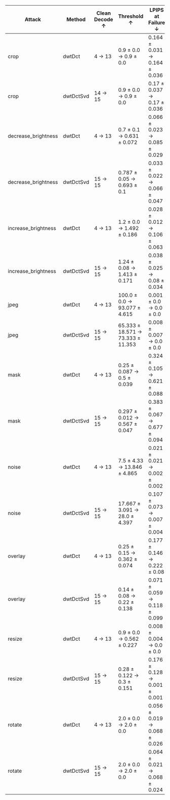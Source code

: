| Attack | Method | Clean Decode ↑ | Threshold ↑ | LPIPS at Failure ↓ |
|--------|--------|----------------|--------------|---------------------|
| crop | dwtDct | 4 → 13 | 0.9 ± 0.0 → 0.9 ± 0.0 | 0.164 ± 0.031 → 0.164 ± 0.036 |
| crop | dwtDctSvd | 14 → 15 | 0.9 ± 0.0 → 0.9 ± 0.0 | 0.17 ± 0.037 → 0.17 ± 0.036 |
| decrease_brightness | dwtDct | 4 → 13 | 0.7 ± 0.1 → 0.631 ± 0.072 | 0.066 ± 0.023 → 0.085 ± 0.029 |
| decrease_brightness | dwtDctSvd | 15 → 15 | 0.787 ± 0.05 → 0.693 ± 0.1 | 0.033 ± 0.022 → 0.066 ± 0.047 |
| increase_brightness | dwtDct | 4 → 13 | 1.2 ± 0.0 → 1.492 ± 0.186 | 0.028 ± 0.012 → 0.106 ± 0.063 |
| increase_brightness | dwtDctSvd | 15 → 15 | 1.24 ± 0.08 → 1.413 ± 0.171 | 0.038 ± 0.025 → 0.08 ± 0.034 |
| jpeg | dwtDct | 4 → 13 | 100.0 ± 0.0 → 93.077 ± 4.615 | 0.001 ± 0.0 → 0.0 ± 0.0 |
| jpeg | dwtDctSvd | 15 → 15 | 65.333 ± 18.571 → 73.333 ± 11.353 | 0.008 ± 0.007 → 0.0 ± 0.0 |
| mask | dwtDct | 4 → 13 | 0.25 ± 0.087 → 0.5 ± 0.039 | 0.324 ± 0.105 → 0.621 ± 0.088 |
| mask | dwtDctSvd | 15 → 15 | 0.297 ± 0.012 → 0.567 ± 0.047 | 0.383 ± 0.067 → 0.677 ± 0.094 |
| noise | dwtDct | 4 → 13 | 7.5 ± 4.33 → 13.846 ± 4.865 | 0.021 ± 0.021 → 0.002 ± 0.002 |
| noise | dwtDctSvd | 15 → 15 | 17.667 ± 3.091 → 28.0 ± 4.397 | 0.107 ± 0.073 → 0.007 ± 0.004 |
| overlay | dwtDct | 4 → 13 | 0.25 ± 0.15 → 0.362 ± 0.074 | 0.177 ± 0.146 → 0.222 ± 0.08 |
| overlay | dwtDctSvd | 15 → 15 | 0.14 ± 0.08 → 0.22 ± 0.138 | 0.071 ± 0.059 → 0.118 ± 0.099 |
| resize | dwtDct | 4 → 13 | 0.9 ± 0.0 → 0.562 ± 0.227 | 0.008 ± 0.004 → 0.0 ± 0.0 |
| resize | dwtDctSvd | 15 → 15 | 0.28 ± 0.122 → 0.3 ± 0.151 | 0.176 ± 0.128 → 0.001 ± 0.001 |
| rotate | dwtDct | 4 → 13 | 2.0 ± 0.0 → 2.0 ± 0.0 | 0.056 ± 0.019 → 0.068 ± 0.026 |
| rotate | dwtDctSvd | 15 → 15 | 2.0 ± 0.0 → 2.0 ± 0.0 | 0.064 ± 0.021 → 0.068 ± 0.024 |
